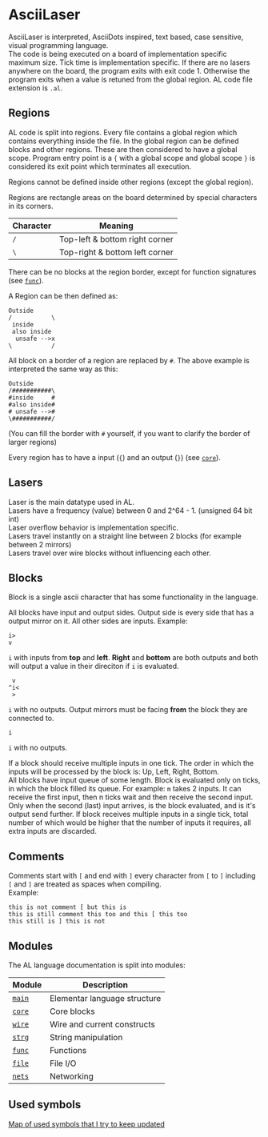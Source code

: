 # AsciiLaser
AsciiLaser is interpreted, AsciiDots inspired, text based, case sensitive, visual programming language.  
The code is being executed on a board of implementation specific maximum size. Tick time is implementation specific. If there are no lasers anywhere on the board, the program exits with exit code 1. Otherwise the program exits when a value is retuned from the global region.
AL code file extension is `.al`.

## Regions
AL code is split into regions. Every file contains a global region which contains everything inside the file. In the global region can be defined blocks and other regions. These are then considered to have a global scope. Program entry point is a `{` with a global scope and global scope `}` is considered its exit point which terminates all execution.
  
Regions cannot be defined inside other regions (except the global region).
  
Regions are rectangle areas on the board determined by special characters in its corners.  

Character | Meaning
----------|--------
`/`       | Top-left & bottom right corner
`\`       | Top-right & bottom left corner

There can be no blocks at the region border, except for function signatures (see [`func`](./func.md)).  
  
A Region can be then defined as:  
```
Outside
/           \
 inside
 also inside
  unsafe -->x
\           /
```

All block on a border of a region are replaced by `#`. The above example is interpreted the same way as this:

```
Outside
/###########\
#inside     #
#also inside#
# unsafe -->#
\###########/
```
(You can fill the border with `#` yourself, if you want to clarify the border of larger regions)  
  
Every region has to have a input (`{`) and an output (`}`) (see [`core`](./core.md)).  

## Lasers
Laser is the main datatype used in AL.  
Lasers have a frequency (value) between 0 and 2^64 - 1. (unsigned 64 bit int)  
Laser overflow behavior is implementation specific.  
Lasers travel instantly on a straight line between 2 blocks (for example between 2 mirrors)  
Lasers travel over wire blocks without influencing each other.  

## Blocks
Block is a single ascii character that has some functionality in the language.  
  
All blocks have input and output sides. Output side is every side that has a output mirror on it. All other sides are inputs.
Example:
```
i>
v
```
`i` with inputs from **top** and **left**. **Right** and **bottom** are both outputs and both will output a value in their direciton if `i` is evaluated.  
```
 v
^i<
 >
```
`i` with no outputs. Output mirrors must be facing **from** the block they are connected to.
```
i
```
`i` with no outputs.  
  
If a block should receive multiple inputs in one tick. The order in which the inputs will be processed by the block is: Up, Left, Right, Bottom.  
All blocks have input queue of some length. Block is evaluated only on ticks, in which the block filled its queue. For example: `m` takes 2 inputs. It can receive the first input, then n ticks wait and then receive the second input. Only when the second (last) input arrives, is the block evaluated, and is it's output send further. If block receives multiple inputs in a single tick, total number of which would be higher that the number of inputs it requires, all extra inputs are discarded.  

## Comments
Comments start with `[` and end with `]` every character from `[` to `]` including `[` and `]` are treated as spaces when compiling.  
Example:
```
this is not comment [ but this is
this is still comment this too and this [ this too
this still is ] this is not
```

## Modules
The AL language documentation is split into modules:  

Module | Description
-------|------------
[`main`](./main.md) | Elementar language structure
[`core`](./core.md) | Core blocks
[`wire`](./wire.md) | Wire and current constructs
[`strg`](./strg.md) | String manipulation
[`func`](./func.md) | Functions
[`file`](./file.md) | File I/O
[`nets`](./nets.md) | Networking

## Used symbols
[Map of used symbols that I try to keep updated](./used.md)

